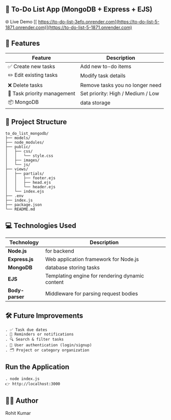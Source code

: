## 📝 To-Do List App (MongoDB + Express + EJS)
 🌐 Live Demo
[[ https://to-do-list-3efo.onrender.com](https://to-do-list-5-1871.onrender.com)](https://to-do-list-5-1871.onrender.com)
 
## 🚀 Features

| Feature                              | Description                               |
|------------------------------------|---------------------------------------------|
| ✅ Create new tasks                 | Add new to-do items                        |
| ✏️ Edit existing tasks             | Modify task details                         |
| ❌ Delete tasks                    | Remove tasks you no longer need             |
| 🔺 Task priority management        | Set priority: High / Medium / Low           |
| 📦 MongoDB                         | data storage                     |


## 📁 Project Structure

```plaintext
to_do_list_mongodb/
├── models/
├── node_modules/
├── public/
│   ├── css/
│   │   └── style.css
│   ├── images/
│   └── js/
├── views/
│   ├── partials/
│   │   ├── footer.ejs
│   │   ├── head.ejs
│   │   └── header.ejs
│   └── index.ejs
├── .env
├── index.js
├── package.json
└── README.md
```


## 💻 Technologies Used

| Technology       | Description                                      |
|------------------|--------------------------------------------------|
| **Node.js**      | for backend                                      |
| **Express.js**   | Web application framework for Node.js            |
| **MongoDB**      | database storing tasks                 |
| **EJS**          | Templating engine for rendering dynamic content  |
| **Body-parser**  | Middleware for parsing request bodies            |



## 🛠️ Future Improvements
```
. ✅ Task due dates
. 🔔 Reminders or notifications
. 🔍 Search & filter tasks
. 👥 User authentication (login/signup)
. 🗂️ Project or category organization
```

## Run the Application
```
. node index.js
👉 http://localhost:3000
```

## 👨‍💻 Author
Rohit Kumar












